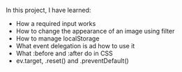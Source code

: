 In this project, I have learned:
<ul>
  <li>How a required input works</li>
  <li>How to change the appearance of an image using filter</li>
  <li>How to manage localStorage</li>
  <li>What event delegation is ad how to use it</li>
  <li>What :before and :after do in CSS</li>
  <li>ev.target, .reset() and .preventDefault()</li>
</ul>
